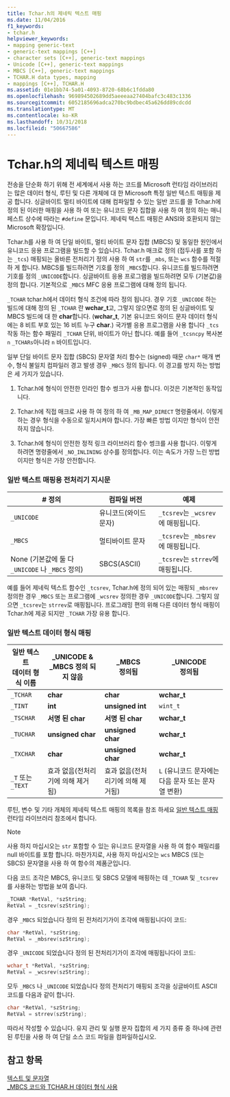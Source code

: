 ```yaml
---
title: Tchar.h의 제네릭 텍스트 매핑
ms.date: 11/04/2016
f1_keywords:
- tchar.h
helpviewer_keywords:
- mapping generic-text
- generic-text mappings [C++]
- character sets [C++], generic-text mappings
- Unicode [C++], generic-text mappings
- MBCS [C++], generic-text mappings
- TCHAR.H data types, mapping
- mappings [C++], TCHAR.H
ms.assetid: 01e1bb74-5a01-4093-8720-68b6c1fdda80
ms.openlocfilehash: 969894502689dd5aeeeaa27404bafc3c483c1336
ms.sourcegitcommit: 6052185696adca270bc9bdbec45a626dd89cdcdd
ms.translationtype: MT
ms.contentlocale: ko-KR
ms.lasthandoff: 10/31/2018
ms.locfileid: "50667586"
---
```

# <a name="generic-text-mappings-in-tcharh"></a>Tchar.h의 제네릭 텍스트 매핑

전송을 단순화 하기 위해 전 세계에서 사용 하는 코드를 Microsoft 런타임 라이브러리는 많은 데이터 형식, 루틴 및 다른 개체에 대 한 Microsoft 특정 일반 텍스트 매핑을 제공 합니다. 싱글바이트 멀티 바이트에 대해 컴파일할 수 있는 일반 코드를 쓸 Tchar.h에 정의 된 이러한 매핑을 사용 하 여 또는 유니코드 문자 집합을 사용 하 여 정의 하는 매니페스트 상수에 따라는 `#define` 문입니다. 제네릭 텍스트 매핑은 ANSI와 호환되지 않는 Microsoft 확장입니다.

Tchar.h를 사용 하 여 단일 바이트, 멀티 바이트 문자 집합 (MBCS) 및 동일한 원인에서 유니코드 응용 프로그램을 빌드할 수 있습니다. Tchar.h 매크로 정의 (접두사를 포함 하는 `_tcs`) 매핑되는 올바른 전처리기 정의 사용 하 여 `str`를 `_mbs`, 또는 `wcs` 함수를 적절 하 게 합니다. MBCS를 빌드하려면 기호를 정의 `_MBCS`합니다. 유니코드를 빌드하려면 기호를 정의 `_UNICODE`합니다. 싱글바이트 응용 프로그램을 빌드하려면 모두 (기본값)을 정의 합니다. 기본적으로 `_MBCS` MFC 응용 프로그램에 대해 정의 됩니다.

`_TCHAR` tchar.h에서 데이터 형식 조건에 따라 정의 됩니다. 경우 기호 `_UNICODE` 하는 빌드에 대해 정의 된 `_TCHAR` 란 **wchar_t**고, 그렇지 않으면로 정의 된 싱글바이트 및 MBCS 빌드에 대 한 **char**합니다. (**wchar_t**, 기본 유니코드 와이드 문자 데이터 형식에는 8 비트 부호 있는 16 비트 누구 **char**.) 국가별 응용 프로그램을 사용 합니다 `_tcs` 작동 하는 함수 패밀리 `_TCHAR` 단위, 바이트가 아닌 합니다. 예를 들어 `_tcsncpy` 복사본 `n` `_TCHARs`아니라 `n` 바이트입니다.

일부 단일 바이트 문자 집합 (SBCS) 문자열 처리 함수는 (signed) 때문 `char*` 매개 변수, 형식 불일치 컴파일러 경고 발생 경우 `_MBCS` 정의 됩니다. 이 경고를 방지 하는 방법은 세 가지가 있습니다.

1. Tchar.h에 형식이 안전한 인라인 함수 썽크가 사용 합니다. 이것은 기본적인 동작입니다.

1. Tchar.h에 직접 매크로 사용 하 여 정의 하 여 `_MB_MAP_DIRECT` 명령줄에서. 이렇게 하는 경우 형식을 수동으로 일치시켜야 합니다. 가장 빠른 방법 이지만 형식이 안전 하지 않습니다.

1. Tchar.h에 형식이 안전한 정적 링크 라이브러리 함수 썽크를 사용 합니다. 이렇게 하려면 명령줄에서 `_NO_INLINING` 상수를 정의합니다. 이는 속도가 가장 느린 방법이지만 형식은 가장 안전합니다.

### <a name="preprocessor-directives-for-generic-text-mappings"></a>일반 텍스트 매핑용 전처리기 지시문

|# 정의|컴파일 버전|예제|
|---------------|----------------------|-------------|
|`_UNICODE`|유니코드(와이드 문자)|`_tcsrev`는 `_wcsrev`에 매핑됩니다.|
|`_MBCS`|멀티바이트 문자|`_tcsrev`는 `_mbsrev`에 매핑됩니다.|
|None (기본값에 둘 다 `_UNICODE` 나 `_MBCS` 정의)|SBCS(ASCII)|`_tcsrev`는 `strrev`에 매핑됩니다.|

예를 들어 제네릭 텍스트 함수인 `_tcsrev`, Tchar.h에 정의 되어 있는 매핑되 `_mbsrev` 정의한 경우 `_MBCS` 또는 프로그램에 `_wcsrev` 정의한 경우 `_UNICODE`합니다. 그렇지 않으면 `_tcsrev`는 `strrev`로 매핑됩니다. 프로그래밍 편의 위해 다른 데이터 형식 매핑이 Tchar.h에 제공 되지만 `_TCHAR` 가장 유용 합니다.

### <a name="generic-text-data-type-mappings"></a>일반 텍스트 데이터 형식 매핑

|일반 텍스트<br /> 데이터 형식 이름|_UNICODE &AMP;<br /> _MBCS 정의 되지 않음|_MBCS<br /> 정의됨|_UNICODE<br /> 정의됨|
|--------------------------------------|----------------------------------------|------------------------|---------------------------|
|`_TCHAR`|**char**|**char**|**wchar_t**|
|`_TINT`|**int**|**unsigned int**|`wint_t`|
|`_TSCHAR`|**서명 된 char**|**서명 된 char**|**wchar_t**|
|`_TUCHAR`|**unsigned char**|**unsigned char**|**wchar_t**|
|`_TXCHAR`|**char**|**unsigned char**|**wchar_t**|
|`_T` 또는 `_TEXT`|효과 없음(전처리기에 의해 제거됨)|효과 없음(전처리기에 의해 제거됨)|`L` (유니코드 문자에는 다음 문자 또는 문자열 변환)|

루틴, 변수 및 기타 개체의 제네릭 텍스트 매핑의 목록을 참조 하세요 [일반 텍스트 매핑](../c-runtime-library/generic-text-mappings.md) 런타임 라이브러리 참조에서 합니다.

> [!NOTE]
>  사용 하지 마십시오는 `str` 포함할 수 있는 유니코드 문자열을 사용 하 여 함수 패밀리를 null 바이트를 포함 합니다. 마찬가지로, 사용 하지 마십시오는 `wcs` MBCS (또는 SBCS) 문자열을 사용 하 여 함수의 제품군입니다.

다음 코드 조각은 MBCS, 유니코드 및 SBCS 모델에 매핑하는 데 `_TCHAR` 및 `_tcsrev`를 사용하는 방법을 보여 줍니다.

```cpp
_TCHAR *RetVal, *szString;
RetVal = _tcsrev(szString);
```

경우 `_MBCS` 되었습니다 정의 된 전처리기가이 조각에 매핑됩니다이 코드:

```cpp
char *RetVal, *szString;
RetVal = _mbsrev(szString);
```

경우 `_UNICODE` 되었습니다 정의 된 전처리기가이 조각에 매핑됩니다이 코드:

```cpp
wchar_t *RetVal, *szString;
RetVal = _wcsrev(szString);
```

모두 `_MBCS` 나 `_UNICODE` 되었습니다 정의 전처리기 매핑되 조각을 싱글바이트 ASCII 코드를 다음과 같이 합니다.

```cpp
char *RetVal, *szString;
RetVal = strrev(szString);
```

따라서 작성할 수 있습니다. 유지 관리 및 실행 문자 집합의 세 가지 종류 중 하나에 관련 된 루틴을 사용 하 여 단일 소스 코드 파일을 컴파일하십시오.

## <a name="see-also"></a>참고 항목

[텍스트 및 문자열](../text/text-and-strings-in-visual-cpp.md)<br/>
[_MBCS 코드와 TCHAR.H 데이터 형식 사용](../text/using-tchar-h-data-types-with-mbcs-code.md)
